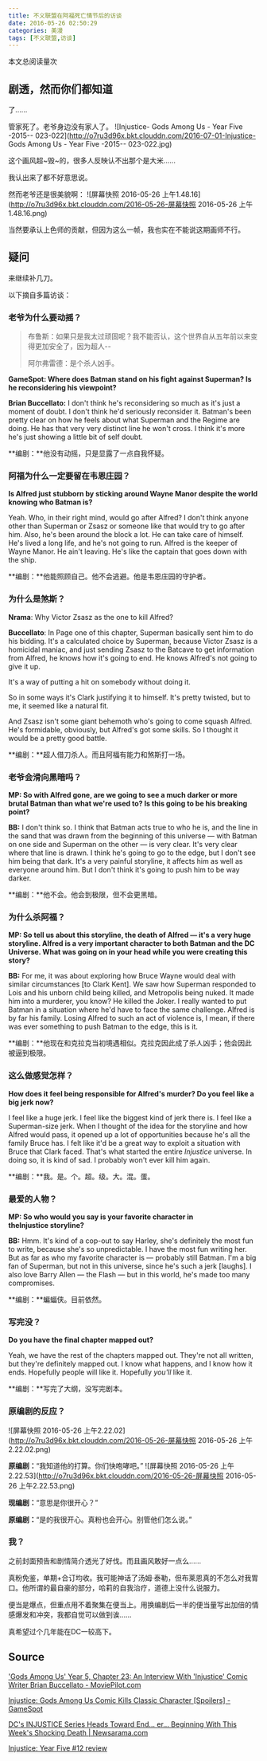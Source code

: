 ```yaml
---
title: 不义联盟在阿福死亡情节后的访谈
date: 2016-05-26 02:50:29
categories: 美漫
tags: [不义联盟,访谈]
---
```

<span id="busuanzi_container_page_pv">
  本文总阅读量<span id="busuanzi_value_page_pv"></span>次
</span>

## 剧透，然而你们都知道
了……

管家死了。老爷身边没有家人了。
![Injustice- Gods Among Us - Year Five -2015-- 023-022](http://o7ru3d96x.bkt.clouddn.com/2016-07-01-Injustice- Gods Among Us - Year Five -2015-- 023-022.jpg)
<!-- more -->

这个画风超~毁~的，很多人反映认不出那个是大米……

我认出来了都不好意思说。

然而老爷还是很美貌啊：
![屏幕快照 2016-05-26 上午1.48.16](http://o7ru3d96x.bkt.clouddn.com/2016-05-26-屏幕快照 2016-05-26 上午1.48.16.png)


当然要承认上色师的贡献，但因为这么一帧，我也实在不能说这期画师不行。

## 疑问

来继续补几刀。

以下摘自多篇访谈：

### 老爷为什么要动摇？

> 布鲁斯：如果只是我太过顽固呢？我不能否认，这个世界自从五年前以来变得更加安全了，因为超人--
>
> 阿尔弗雷德：是个杀人凶手。

**GameSpot: Where does Batman stand on his fight against Superman? Is he reconsidering his viewpoint?**

**Brian Buccellato:** I don't think he's reconsidering so much as it's just a moment of doubt. I don't think he'd seriously reconsider it. Batman's been pretty clear on how he feels about what Superman and the Regime are doing. He has that very very distinct line he won't cross. I think it's more he's just showing a little bit of self doubt.

**编剧：**他没有动摇，只是显露了一点自我怀疑。



### 阿福为什么一定要留在韦恩庄园？

**Is Alfred just stubborn by sticking around Wayne Manor despite the world knowing who Batman is?**

Yeah. Who, in their right mind, would go after Alfred? I don't think anyone other than Superman or Zsasz or someone like that would try to go after him. Also, he's been around the block a lot. He can take care of himself. He's lived a long life, and he's not going to run. Alfred is the keeper of Wayne Manor. He ain't leaving. He's like the captain that goes down with the ship.

**编剧：**他能照顾自己。他不会逃避。他是韦恩庄园的守护者。



### 为什么是煞斯？

**Nrama**: Why Victor Zsasz as the one to kill Alfred?

**Buccellato**: In Page one of this chapter, Superman basically sent him to do his bidding. It's a calculated choice by Superman, because Victor Zsasz is a homicidal maniac, and just sending Zsasz to the Batcave to get information from Alfred, he knows how it's going to end. He knows Alfred's not going to give it up.

It's a way of putting a hit on somebody without doing it.

So in some ways it's Clark justifying it to himself. It's pretty twisted, but to me, it seemed like a natural fit.

And Zsasz isn't some giant behemoth who's going to come squash Alfred. He's formidable, obviously, but Alfred's got some skills. So I thought it would be a pretty good battle.

**编剧：**超人借刀杀人。而且阿福有能力和煞斯打一场。



### 老爷会滑向黑暗吗？

**MP: So with Alfred gone, are we going to see a much darker or more brutal Batman than what we're used to? Is this going to be his breaking point?**

**BB:** I don't think so. I think that Batman acts true to who he is, and the line in the sand that was drawn from the beginning of this universe — with Batman on one side and Superman on the other — is very clear. It's very clear where that line is drawn. I think he's going to go to the edge, but I don't see him being that dark. It's a very painful storyline, it affects him as well as everyone around him. But I don't think it's going to push him to be way darker.

**编剧：**他不会。他会到极限，但不会更黑暗。



### 为什么杀阿福？

**MP: So tell us about this storyline, the death of Alfred — it's a very huge storyline. Alfred is a very important character to both Batman and the DC Universe. What was going on in your head while you were creating this story?**

**BB:** For me, it was about exploring how Bruce Wayne would deal with similar circumstances [to Clark Kent]. We saw how Superman responded to Lois and his unborn child being killed, and Metropolis being nuked. It made him into a murderer, you know? He killed the Joker. I really wanted to put Batman in a situation where he'd have to face the same challenge. Alfred is by far his family. Losing Alfred to such an act of violence is, I mean, if there was ever something to push Batman to the edge, this is it.

**编剧：**他现在和克拉克当初境遇相似。克拉克因此成了杀人凶手；他会因此被逼到极限。



### 这么做感觉怎样？

**How does it feel being responsible for Alfred's murder? Do you feel like a big jerk now?**

I feel like a huge jerk. I feel like the biggest kind of jerk there is. I feel like a Superman-size jerk. When I thought of the idea for the storyline and how Alfred would pass, it opened up a lot of opportunities because he's all the family Bruce has. I felt like it'd be a great way to exploit a situation with Bruce that Clark faced. That's what started the entire *Injustice* universe. In doing so, it is kind of sad. I probably won't ever kill him again.

**编剧：**我。是。个。超。级。大。混。蛋。



### 最爱的人物？

**MP: So who would you say is your favorite character in theInjustice storyline?**

**BB:** Hmm. It's kind of a cop-out to say Harley, she's definitely the most fun to write, because she's so unpredictable. I have the most fun writing her. But as far as who my favorite character is — probably still Batman. I'm a big fan of Superman, but not in this universe, since he's such a jerk [laughs]. I also love Barry Allen — the Flash — but in this world, he's made too many compromises.

**编剧：**蝙蝠侠。目前依然。



### 写完没？

**Do you have the final chapter mapped out?**

Yeah, we have the rest of the chapters mapped out. They're not all written, but they're definitely mapped out. I know what happens, and I know how it ends. Hopefully people will like it. Hopefully *you'll* like it.

**编剧：**写完了大纲，没写完剧本。



### 原编剧的反应？
![屏幕快照 2016-05-26 上午2.22.02](http://o7ru3d96x.bkt.clouddn.com/2016-05-26-屏幕快照 2016-05-26 上午2.22.02.png)


**原编剧：**“我知道他的打算。你们快咆哮吧。”
![屏幕快照 2016-05-26 上午2.22.53](http://o7ru3d96x.bkt.clouddn.com/2016-05-26-屏幕快照 2016-05-26 上午2.22.53.png)


**现编剧：**“意思是你很开心？”

**原编剧：**“是的我很开心。真粉也会开心。别管他们怎么说。”



### 我？

之前封面预告和剧情简介透光了好伐。而且画风敢好一点么……

真粉免鉴，单期+合订均收。我可能神话了汤姆·泰勒，但布莱恩真的不怎么对我胃口。他所谓的最自豪的部分，哈莉的自我治疗，道德上没什么说服力。

便当是爆点，但重点用不着聚集在便当上。用换编剧后一半的便当量写出加倍的情感爆发和冲突，我都自觉可以做到诶……

真希望过个几年能在DC一较高下。



## Source

['Gods Among Us' Year 5, Chapter 23: An Interview With 'Injustice' Comic Writer Brian Buccellato - MoviePilot.com](http://moviepilot.com/posts/3926563)

[Injustice: Gods Among Us Comic Kills Classic Character [Spoilers] - GameSpot](http://www.gamespot.com/articles/injustice-gods-among-us-comic-kills-classic-charac/1100-6440124/)

[DC's INJUSTICE Series Heads Toward End… er... Beginning With This Week's Shocking Death | Newsarama.com](http://www.newsarama.com/29450-dc-s-injustice-series-heads-toward-ed-or-beginning-with-this-week-s-shocking-death.html)

[Injustice: Year Five #12 review](http://batman-news.com/2016/06/15/injustice-year-five-12-review/)